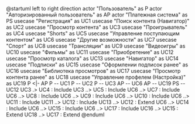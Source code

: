 @startuml
left to right direction
actor "Пользователь" as P
actor "Авторизированный пользователь" as AP
actor "Платежная система" as PS
usecase "Регистрация" as UC1
usecase "Поиск контента (Навигатор)" as UC2
usecase "Просмотр контента" as UC3
usecase "Проигрыватель" as UC4
usecase "Shorts" as UC5
usecase "Управление поступающим контентом" as UC6
usecase "Другие возможности" as UC7
usecase "Спорт" as UC8
usecase "Трансляции" as UC9
usecase "Видеоигры" as UC10
usecase "Фильмы" as UC11
usecase "Приобретение" as UC12
usecase "Просмотр каталога" as UC13
usecase "Навигатор" as UC14
usecase "Подписки" as UC15
usecase "Оформлении подписок ранее" as UC16
usecase "Библиотека просмотров" as UC17
usecase "Просмотр контента ранее" as UC18
usecase "Управление профелем (Настройка)" as UC19
P <|- AP
P -- UC1
P -- UC2
P -- UC3
AP -- UC6
AP -- UC19
PS -- UC12
UC3 .> UC4 : Include
UC3 ..> UC5 : Include
UC6 ..> UC7 : Include
UC6 ..> UC8 : Include
UC6 ..> UC9 : Include
UC6 ..> UC10 : Include
UC6 ..> UC11 : Include
UC11 ..> UC12 : Include
UC13 ..> UC12 : Extend
UC6 ..> UC14 : Include
UC6 ..> UC15 : Include
UC6 ..> UC17 : Include
UC16 ..> UC15 : Extend
UC18 ..> UC17 : Extend
@enduml